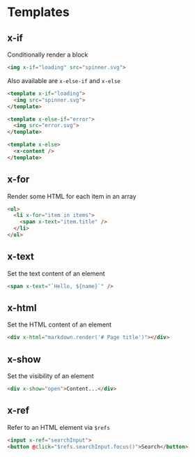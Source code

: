 # Templates

## x-if

Conditionally render a block

```html
<img x-if="loading" src="spinner.svg">
```

Also available are `x-else-if` and `x-else`

```html
<template x-if="loading">
  <img src="spinner.svg">
</template>

<template x-else-if="error">
  <img src="error.svg">
</template>

<template x-else>
  <x-content />
</template>
```

## x-for

Render some HTML for each item in an array

```html
<ul>
  <li x-for="item in items">
    <span x-text="item.title" />
  </li>
</ul>
```

## x-text

Set the text content of an element

```html
<span x-text="`Hello, ${name}`" />
```

## x-html

Set the HTML content of an element

```html
<div x-html="markdown.render('# Page title')"></div>
```

## x-show

Set the visibility of an element

```html
<div x-show="open">Content...</div>
```

## x-ref

Refer to an HTML element via `$refs`

```html
<input x-ref="searchInput">
<button @click="$refs.searchInput.focus()">Search</button>
```
